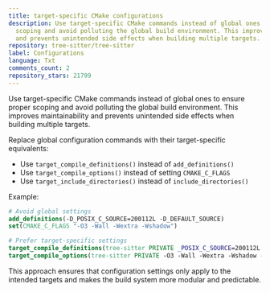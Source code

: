 ```yaml
---
title: target-specific CMake configurations
description: Use target-specific CMake commands instead of global ones to ensure proper
  scoping and avoid polluting the global build environment. This improves maintainability
  and prevents unintended side effects when building multiple targets.
repository: tree-sitter/tree-sitter
label: Configurations
language: Txt
comments_count: 2
repository_stars: 21799
---
```


Use target-specific CMake commands instead of global ones to ensure proper scoping and avoid polluting the global build environment. This improves maintainability and prevents unintended side effects when building multiple targets.

Replace global configuration commands with their target-specific equivalents:
- Use `target_compile_definitions()` instead of `add_definitions()`
- Use `target_compile_options()` instead of setting `CMAKE_C_FLAGS`
- Use `target_include_directories()` instead of `include_directories()`

Example:
```cmake
# Avoid global settings
add_definitions(-D_POSIX_C_SOURCE=200112L -D_DEFAULT_SOURCE)
set(CMAKE_C_FLAGS "-O3 -Wall -Wextra -Wshadow")

# Prefer target-specific settings
target_compile_definitions(tree-sitter PRIVATE _POSIX_C_SOURCE=200112L _DEFAULT_SOURCE)
target_compile_options(tree-sitter PRIVATE -O3 -Wall -Wextra -Wshadow -Wno-unused-parameter -pedantic)
```

This approach ensures that configuration settings only apply to the intended targets and makes the build system more modular and predictable.